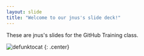 ```yaml
---
layout: slide
title: "Welcome to our jnus's slide deck!"
---
```


These are jnus's slides for the GitHub Training class.

![defunktocat](https://static.movingpackets.net/2017/01/mp_automate_all_the_things.jpg)
{: .center}
